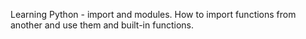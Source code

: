 Learning Python - import and modules. How to import functions from another and use them and built-in functions.
